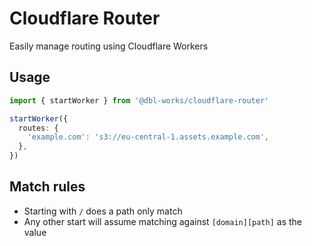 # Cloudflare Router

Easily manage routing using Cloudflare Workers



## Usage

```typescript
import { startWorker } from '@dbl-works/cloudflare-router'

startWorker({
  routes: {
    'example.com': 's3://eu-central-1.assets.example.com',
  },
})
```



## Match rules

- Starting with `/` does a path only match
- Any other start will assume matching against `[domain][path]` as the value
